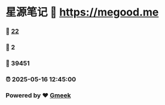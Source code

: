 # 星源笔记 :link: https://megood.me 
### :page_facing_up: [22](https://megood.me/tag.html) 
### :speech_balloon: 2 
### :hibiscus: 39451 
### :alarm_clock: 2025-05-16 12:45:00 
### Powered by :heart: [Gmeek](https://github.com/Meekdai/Gmeek)
